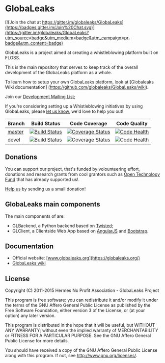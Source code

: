 # GlobaLeaks

[![Join the chat at https://gitter.im/globaleaks/GlobaLeaks](https://badges.gitter.im/Join%20Chat.svg)](https://gitter.im/globaleaks/GlobaLeaks?utm_source=badge&utm_medium=badge&utm_campaign=pr-badge&utm_content=badge)

GlobaLeaks is a project aimed at creating a whistleblowing platform built on
FLOSS.

This is the main repository that serves to keep track of the overall
development of the GlobaLeaks platform as a whole.

To learn how to setup your own GlobaLeaks platform, look at [Globaleaks Wiki
documentation] (https://github.com/globaleaks/GlobaLeaks/wiki).

Join our [Development Mailing List](http://lists.globaleaks.org/mailman/listinfo/globaleaks-dev);

If you're considering setting up a Whistleblowing initiatives by using GlobaLeaks, please [let us know](mailto:support@logioshermes.org), we'd love to help you out!

| Branch | Build Status | Code Coverage | Code Quality
| ------------- |:-------------:|:-------------:|:-------------:|
| [master](https://github.com/globaleaks/GlobaLeaks/tree/master) | [![Build Status](https://travis-ci.org/globaleaks/GlobaLeaks.png?branch=master)](http://travis-ci.org/globaleaks/GlobaLeaks) | [![Coverage Status](https://coveralls.io/repos/globaleaks/GlobaLeaks/badge.png?branch=master)](https://coveralls.io/r/globaleaks/GlobaLeaks?branch=master) | [![Code Health](https://landscape.io/github/globaleaks/GlobaLeaks/master/landscape.svg)](https://landscape.io/github/globaleaks/GlobaLeaks/master)
| [devel](https://github.com/globaleaks/GlobaLeaks/tree/devel) | [![Build Status](https://travis-ci.org/globaleaks/GlobaLeaks.png?branch=devel)](http://travis-ci.org/globaleaks/GlobaLeaks) | [![Coverage Status](https://coveralls.io/repos/globaleaks/GlobaLeaks/badge.png?branch=devel)](https://coveralls.io/r/globaleaks/GlobaLeaks?branch=devel) | [![Code Health](https://landscape.io/github/globaleaks/GlobaLeaks/devel/landscape.svg)](https://landscape.io/github/globaleaks/GlobaLeaks/devel)

## Donations

You can support our project, that's funded by volounteering effort, donations and research grants from cool grantors such as [Open Technology Fund](https://www.opentechfund.org/) that has already supported us!.

[Help us](http://logioshermes.org/home/about-mission/support-us/) by sending us a small donation!

## GlobaLeaks main components

The main components of are:

 * GLBackend, a Python backend based on [Twisted](https://twistedmatrix.com/);
 * GLClient, a Clientside Web App based on [AngularJS](http://angularjs.org/)
and [Bootstrap](http://getbootstrap.com/).

## Documentation
* Official website: [www.globaleaks.org](https://globaleaks.org/)
* [GlobaLeaks wiki](https://github.com/globaleaks/GlobaLeaks/wiki/Home)

## License
Copyright (C) 2011-2015 Hermes No Profit Association - GlobaLeaks Project

This program is free software: you can redistribute it and/or modify it under
the terms of the GNU Affero General Public License as published by the Free
Software Foundation, either version 3 of the License, or (at your option) any
later version.

This program is distributed in the hope that it will be useful, but WITHOUT
ANY WARRANTY; without even the implied warranty of MERCHANTABILITY or FITNESS
FOR A PARTICULAR PURPOSE. See the GNU Affero General Public License for more
details.

You should have received a copy of the GNU Affero General Public License along
with this program. If not, see http://www.gnu.org/licenses/.
